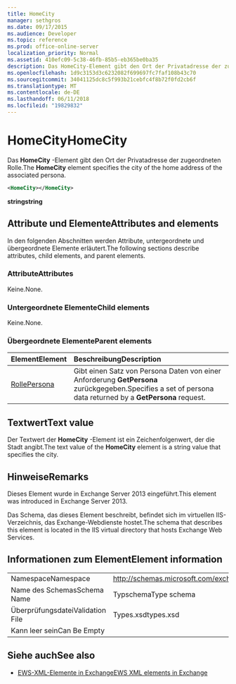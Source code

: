 ```yaml
---
title: HomeCity
manager: sethgros
ms.date: 09/17/2015
ms.audience: Developer
ms.topic: reference
ms.prod: office-online-server
localization_priority: Normal
ms.assetid: 410efc09-5c38-46fb-85b5-eb365be0ba35
description: Das HomeCity-Element gibt den Ort der Privatadresse der zugeordneten Rolle.
ms.openlocfilehash: 1d9c3153d3c6232082f699697fc7faf108b43c70
ms.sourcegitcommit: 34041125dc8c5f993b21cebfc4f8b72f0fd2cb6f
ms.translationtype: MT
ms.contentlocale: de-DE
ms.lasthandoff: 06/11/2018
ms.locfileid: "19829832"
---
```

# <a name="homecity"></a><span data-ttu-id="f5f93-103">HomeCity</span><span class="sxs-lookup"><span data-stu-id="f5f93-103">HomeCity</span></span>

<span data-ttu-id="f5f93-104">Das **HomeCity** -Element gibt den Ort der Privatadresse der zugeordneten Rolle.</span><span class="sxs-lookup"><span data-stu-id="f5f93-104">The **HomeCity** element specifies the city of the home address of the associated persona.</span></span> 
  
```XML
<HomeCity></HomeCity>
```

 <span data-ttu-id="f5f93-105">**string**</span><span class="sxs-lookup"><span data-stu-id="f5f93-105">**string**</span></span>
## <a name="attributes-and-elements"></a><span data-ttu-id="f5f93-106">Attribute und Elemente</span><span class="sxs-lookup"><span data-stu-id="f5f93-106">Attributes and elements</span></span>

<span data-ttu-id="f5f93-107">In den folgenden Abschnitten werden Attribute, untergeordnete und übergeordnete Elemente erläutert.</span><span class="sxs-lookup"><span data-stu-id="f5f93-107">The following sections describe attributes, child elements, and parent elements.</span></span>
  
### <a name="attributes"></a><span data-ttu-id="f5f93-108">Attribute</span><span class="sxs-lookup"><span data-stu-id="f5f93-108">Attributes</span></span>

<span data-ttu-id="f5f93-109">Keine.</span><span class="sxs-lookup"><span data-stu-id="f5f93-109">None.</span></span>
  
### <a name="child-elements"></a><span data-ttu-id="f5f93-110">Untergeordnete Elemente</span><span class="sxs-lookup"><span data-stu-id="f5f93-110">Child elements</span></span>

<span data-ttu-id="f5f93-111">Keine.</span><span class="sxs-lookup"><span data-stu-id="f5f93-111">None.</span></span>
  
### <a name="parent-elements"></a><span data-ttu-id="f5f93-112">Übergeordnete Elemente</span><span class="sxs-lookup"><span data-stu-id="f5f93-112">Parent elements</span></span>

|<span data-ttu-id="f5f93-113">**Element**</span><span class="sxs-lookup"><span data-stu-id="f5f93-113">**Element**</span></span>|<span data-ttu-id="f5f93-114">**Beschreibung**</span><span class="sxs-lookup"><span data-stu-id="f5f93-114">**Description**</span></span>|
|:-----|:-----|
|[<span data-ttu-id="f5f93-115">Rolle</span><span class="sxs-lookup"><span data-stu-id="f5f93-115">Persona</span></span>](persona.md) <br/> |<span data-ttu-id="f5f93-116">Gibt einen Satz von Persona Daten von einer Anforderung **GetPersona** zurückgegeben.</span><span class="sxs-lookup"><span data-stu-id="f5f93-116">Specifies a set of persona data returned by a **GetPersona** request.</span></span>  <br/> |
   
## <a name="text-value"></a><span data-ttu-id="f5f93-117">Textwert</span><span class="sxs-lookup"><span data-stu-id="f5f93-117">Text value</span></span>

<span data-ttu-id="f5f93-118">Der Textwert der **HomeCity** -Element ist ein Zeichenfolgenwert, der die Stadt angibt.</span><span class="sxs-lookup"><span data-stu-id="f5f93-118">The text value of the **HomeCity** element is a string value that specifies the city.</span></span> 
  
## <a name="remarks"></a><span data-ttu-id="f5f93-119">Hinweise</span><span class="sxs-lookup"><span data-stu-id="f5f93-119">Remarks</span></span>

<span data-ttu-id="f5f93-120">Dieses Element wurde in Exchange Server 2013 eingeführt.</span><span class="sxs-lookup"><span data-stu-id="f5f93-120">This element was introduced in Exchange Server 2013.</span></span>
  
<span data-ttu-id="f5f93-121">Das Schema, das dieses Element beschreibt, befindet sich im virtuellen IIS-Verzeichnis, das Exchange-Webdienste hostet.</span><span class="sxs-lookup"><span data-stu-id="f5f93-121">The schema that describes this element is located in the IIS virtual directory that hosts Exchange Web Services.</span></span>
  
## <a name="element-information"></a><span data-ttu-id="f5f93-122">Informationen zum Element</span><span class="sxs-lookup"><span data-stu-id="f5f93-122">Element information</span></span>

|||
|:-----|:-----|
|<span data-ttu-id="f5f93-123">Namespace</span><span class="sxs-lookup"><span data-stu-id="f5f93-123">Namespace</span></span>  <br/> |http://schemas.microsoft.com/exchange/services/2006/types  <br/> |
|<span data-ttu-id="f5f93-124">Name des Schemas</span><span class="sxs-lookup"><span data-stu-id="f5f93-124">Schema Name</span></span>  <br/> |<span data-ttu-id="f5f93-125">Typschema</span><span class="sxs-lookup"><span data-stu-id="f5f93-125">Type schema</span></span>  <br/> |
|<span data-ttu-id="f5f93-126">Überprüfungsdatei</span><span class="sxs-lookup"><span data-stu-id="f5f93-126">Validation File</span></span>  <br/> |<span data-ttu-id="f5f93-127">Types.xsd</span><span class="sxs-lookup"><span data-stu-id="f5f93-127">types.xsd</span></span>  <br/> |
|<span data-ttu-id="f5f93-128">Kann leer sein</span><span class="sxs-lookup"><span data-stu-id="f5f93-128">Can Be Empty</span></span>  <br/> ||
   
## <a name="see-also"></a><span data-ttu-id="f5f93-129">Siehe auch</span><span class="sxs-lookup"><span data-stu-id="f5f93-129">See also</span></span>



- [<span data-ttu-id="f5f93-130">EWS-XML-Elemente in Exchange</span><span class="sxs-lookup"><span data-stu-id="f5f93-130">EWS XML elements in Exchange</span></span>](ews-xml-elements-in-exchange.md)


